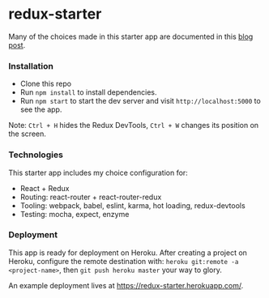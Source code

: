 # redux-starter

Many of the choices made in this starter app are documented in this [blog post](https://quickleft.com/blog/redux-in-plain-english-building-boilerplate/).

### Installation
- Clone this repo
- Run `npm install` to install dependencies.
- Run `npm start` to start the dev server and visit `http://localhost:5000` to see the app.

Note: `Ctrl + H` hides the Redux DevTools, `Ctrl + W` changes its position on the screen.

### Technologies
This starter app includes my choice configuration for:
- React + Redux
- Routing: react-router + react-router-redux
- Tooling: webpack, babel, eslint, karma, hot loading, redux-devtools
- Testing: mocha, expect, enzyme

### Deployment
This app is ready for deployment on Heroku. After creating a project on Heroku,
configure the remote destination with: `heroku git:remote -a <project-name>`,
then `git push heroku master` your way to glory.

An example deployment lives at https://redux-starter.herokuapp.com/.
